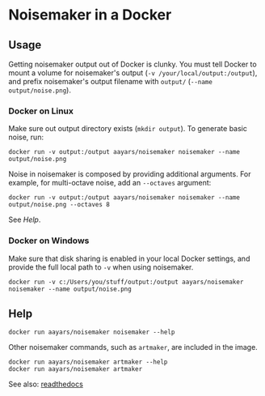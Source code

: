 # Noisemaker in a Docker

## Usage

Getting noisemaker output out of Docker is clunky. You must tell Docker to
mount a volume for noisemaker's output (`-v /your/local/output:/output`),
and prefix noisemaker's output filename with `output/` (`--name
output/noise.png`).

### Docker on Linux

Make sure out output directory exists (`mkdir output`). To generate basic noise, run:

```
docker run -v output:/output aayars/noisemaker noisemaker --name output/noise.png
```

Noise in noisemaker is composed by providing additional arguments. For example, for multi-octave noise, add an `--octaves` argument:

```
docker run -v output:/output aayars/noisemaker noisemaker --name output/noise.png --octaves 8
```

See *Help*.

### Docker on Windows

Make sure that disk sharing is enabled in your local Docker settings, and provide the full local path to `-v` when using noisemaker.

```
docker run -v c:/Users/you/stuff/output:/output aayars/noisemaker noisemaker --name output/noise.png
```

## Help

```
docker run aayars/noisemaker noisemaker --help
```

Other noisemaker commands, such as `artmaker`, are included in the image.

```
docker run aayars/noisemaker artmaker --help
docker run aayars/noisemaker artmaker
```

See also: [readthedocs](http://noisemaker.readthedocs.io/en/latest/)
